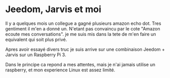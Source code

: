 # Jeedom, Jarvis et moi

Il y a quelques mois un collegue a gagné plusieurs amazon echo dot. Tres gentiment il m'en a donné un. 
N'etant pas convaincu par le cote "Amazon ecoute mes conversations". je me suis mis dans la tete de m'en faire
un equivalent qui soit plus privé.

Apres avoir essayé divers truc je suis arrive sur une combinaison Jeedom + Jarvis sur un Raspberry Pi 3.

Dans le principe ca repond a mes attentes, mais je n'ai jamais utilise un raspberry, et mon experience Linux est assez limité.



